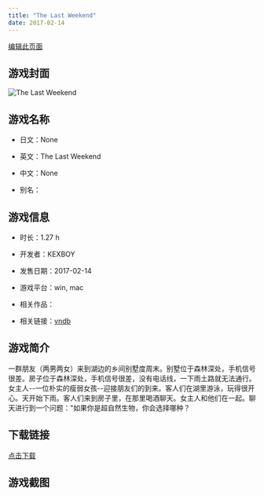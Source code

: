 ```yaml
---
title: "The Last Weekend"
date: 2017-02-14
---
```

[编辑此页面](https://github.com/ACG-3/ADV3-source/blob/main/source/_posts/The%20Last%20Weekend.md)

## 游戏封面

![The Last Weekend](https%3A//pan.timero.xyz/onedrive/img_lib_001/The%20Last%20Weekend_cover.avif)


## 游戏名称

- 日文：None
- 英文：The Last Weekend
- 中文：None

- 别名：


## 游戏信息

- 时长：1.27 h
- 开发者：KEXBOY
- 发售日期：2017-02-14
- 游戏平台：win, mac
- 相关作品：

- 相关链接：[vndb](https://vndb.org/v19389)


## 游戏简介

一群朋友（两男两女）来到湖边的乡间别墅度周末。别墅位于森林深处，手机信号很差。房子位于森林深处，手机信号很差，没有电话线，一下雨土路就无法通行。女主人--一位朴实的瘦弱女孩--迎接朋友们的到来。客人们在湖里游泳，玩得很开心。天开始下雨。客人们来到房子里，在那里喝酒聊天。女主人和他们在一起。聊天进行到一个问题："如果你是超自然生物，你会选择哪种？


## 下载链接

[点击下载](https://pan.timero.xyz/onedrive/adv_lib_001/The%20Last%20Weekend)


## 游戏截图


